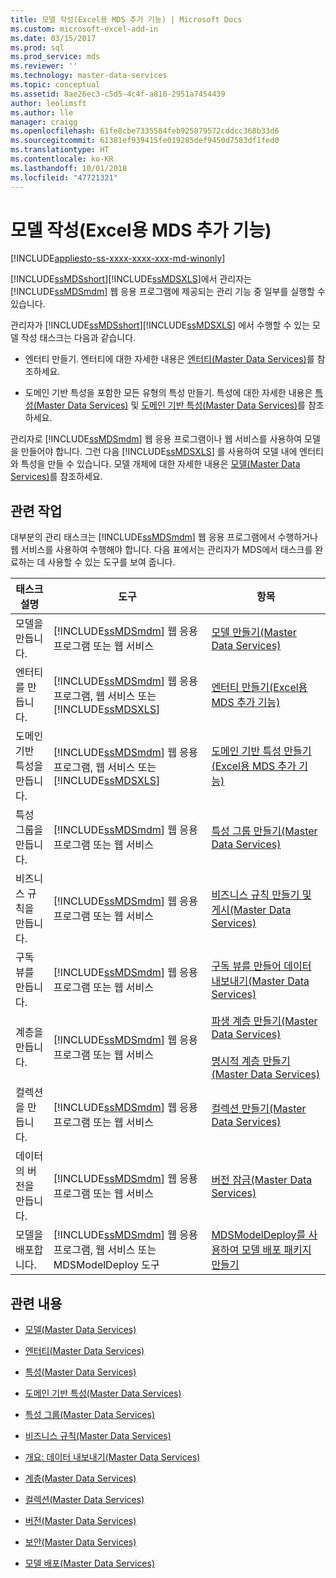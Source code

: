 ```yaml
---
title: 모델 작성(Excel용 MDS 추가 기능) | Microsoft Docs
ms.custom: microsoft-excel-add-in
ms.date: 03/15/2017
ms.prod: sql
ms.prod_service: mds
ms.reviewer: ''
ms.technology: master-data-services
ms.topic: conceptual
ms.assetid: 8ae26ec3-c5d5-4c4f-a810-2951a7454439
author: leolimsft
ms.author: lle
manager: craigg
ms.openlocfilehash: 61fe8cbe7335584feb925879572cddcc368b33d6
ms.sourcegitcommit: 61381ef939415fe019285def9450d7583df1fed0
ms.translationtype: HT
ms.contentlocale: ko-KR
ms.lasthandoff: 10/01/2018
ms.locfileid: "47721321"
---
```

# <a name="building-a-model-mds-add-in-for-excel"></a>모델 작성(Excel용 MDS 추가 기능)

[!INCLUDE[appliesto-ss-xxxx-xxxx-xxx-md-winonly](../../includes/appliesto-ss-xxxx-xxxx-xxx-md-winonly.md)]

  [!INCLUDE[ssMDSshort](../../includes/ssmdsshort-md.md)][!INCLUDE[ssMDSXLS](../../includes/ssmdsxls-md.md)]에서 관리자는 [!INCLUDE[ssMDSmdm](../../includes/ssmdsmdm-md.md)] 웹 응용 프로그램에 제공되는 관리 기능 중 일부를 실행할 수 있습니다.  
  
 관리자가 [!INCLUDE[ssMDSshort](../../includes/ssmdsshort-md.md)][!INCLUDE[ssMDSXLS](../../includes/ssmdsxls-md.md)] 에서 수행할 수 있는 모델 작성 태스크는 다음과 같습니다.  
  
-   엔터티 만들기. 엔터티에 대한 자세한 내용은 [엔터티&#40;Master Data Services&#41;](../../master-data-services/entities-master-data-services.md)를 참조하세요.  
  
-   도메인 기반 특성을 포함한 모든 유형의 특성 만들기. 특성에 대한 자세한 내용은 [특성&#40;Master Data Services&#41;](../../master-data-services/attributes-master-data-services.md) 및 [도메인 기반 특성&#40;Master Data Services&#41;](../../master-data-services/domain-based-attributes-master-data-services.md)를 참조하세요.  
  
 관리자로 [!INCLUDE[ssMDSmdm](../../includes/ssmdsmdm-md.md)] 웹 응용 프로그램이나 웹 서비스를 사용하여 모델을 만들어야 합니다. 그런 다음 [!INCLUDE[ssMDSXLS](../../includes/ssmdsxls-md.md)] 를 사용하여 모델 내에 엔터티와 특성을 만들 수 있습니다. 모델 개체에 대한 자세한 내용은 [모델&#40;Master Data Services&#41;](../../master-data-services/models-master-data-services.md)를 참조하세요.  
  
## <a name="related-tasks"></a>관련 작업  
 대부분의 관리 태스크는 [!INCLUDE[ssMDSmdm](../../includes/ssmdsmdm-md.md)] 웹 응용 프로그램에서 수행하거나 웹 서비스를 사용하여 수행해야 합니다. 다음 표에서는 관리자가 MDS에서 태스크를 완료하는 데 사용할 수 있는 도구를 보여 줍니다.  
  
|태스크 설명|도구|항목|  
|----------------------|----------|-----------|  
|모델을 만듭니다.|[!INCLUDE[ssMDSmdm](../../includes/ssmdsmdm-md.md)] 웹 응용 프로그램 또는 웹 서비스|[모델 만들기&#40;Master Data Services&#41;](../../master-data-services/create-a-model-master-data-services.md)|  
|엔터티를 만듭니다.|[!INCLUDE[ssMDSmdm](../../includes/ssmdsmdm-md.md)] 웹 응용 프로그램, 웹 서비스 또는 [!INCLUDE[ssMDSXLS](../../includes/ssmdsxls-md.md)]|[엔터티 만들기&#40;Excel용 MDS 추가 기능&#41;](../../master-data-services/microsoft-excel-add-in/create-an-entity-mds-add-in-for-excel.md)|  
|도메인 기반 특성을 만듭니다.|[!INCLUDE[ssMDSmdm](../../includes/ssmdsmdm-md.md)] 웹 응용 프로그램, 웹 서비스 또는 [!INCLUDE[ssMDSXLS](../../includes/ssmdsxls-md.md)]|[도메인 기반 특성 만들기&#40;Excel용 MDS 추가 기능&#41;](../../master-data-services/microsoft-excel-add-in/create-a-domain-based-attribute-mds-add-in-for-excel.md)|  
|특성 그룹을 만듭니다.|[!INCLUDE[ssMDSmdm](../../includes/ssmdsmdm-md.md)] 웹 응용 프로그램 또는 웹 서비스|[특성 그룹 만들기&#40;Master Data Services&#41;](../../master-data-services/create-an-attribute-group-master-data-services.md)|  
|비즈니스 규칙을 만듭니다.|[!INCLUDE[ssMDSmdm](../../includes/ssmdsmdm-md.md)] 웹 응용 프로그램 또는 웹 서비스|[비즈니스 규칙 만들기 및 게시&#40;Master Data Services&#41;](../../master-data-services/create-and-publish-a-business-rule-master-data-services.md)|  
|구독 뷰를 만듭니다.|[!INCLUDE[ssMDSmdm](../../includes/ssmdsmdm-md.md)] 웹 응용 프로그램 또는 웹 서비스|[구독 뷰를 만들어 데이터 내보내기&#40;Master Data Services&#41;](../../master-data-services/create-a-subscription-view-to-export-data-master-data-services.md)|  
|계층을 만듭니다.|[!INCLUDE[ssMDSmdm](../../includes/ssmdsmdm-md.md)] 웹 응용 프로그램 또는 웹 서비스|[파생 계층 만들기&#40;Master Data Services&#41;](../../master-data-services/create-a-derived-hierarchy-master-data-services.md)<br /><br /> [명시적 계층 만들기&#40;Master Data Services&#41;](../../master-data-services/create-an-explicit-hierarchy-master-data-services.md)|  
|컬렉션을 만듭니다.|[!INCLUDE[ssMDSmdm](../../includes/ssmdsmdm-md.md)] 웹 응용 프로그램 또는 웹 서비스|[컬렉션 만들기&#40;Master Data Services&#41;](../../master-data-services/create-a-collection-master-data-services.md)|  
|데이터의 버전을 만듭니다.|[!INCLUDE[ssMDSmdm](../../includes/ssmdsmdm-md.md)] 웹 응용 프로그램 또는 웹 서비스|[버전 잠금&#40;Master Data Services&#41;](../../master-data-services/lock-a-version-master-data-services.md)|  
|모델을 배포합니다.|[!INCLUDE[ssMDSmdm](../../includes/ssmdsmdm-md.md)] 웹 응용 프로그램, 웹 서비스 또는 MDSModelDeploy 도구|[MDSModelDeploy를 사용하여 모델 배포 패키지 만들기](../../master-data-services/create-a-model-deployment-package-by-using-mdsmodeldeploy.md)|  
  
## <a name="related-content"></a>관련 내용  
  
-   [모델&#40;Master Data Services&#41;](../../master-data-services/models-master-data-services.md)  
  
-   [엔터티&#40;Master Data Services&#41;](../../master-data-services/entities-master-data-services.md)  
  
-   [특성&#40;Master Data Services&#41;](../../master-data-services/attributes-master-data-services.md)  
  
-   [도메인 기반 특성&#40;Master Data Services&#41;](../../master-data-services/domain-based-attributes-master-data-services.md)  
  
-   [특성 그룹&#40;Master Data Services&#41;](../../master-data-services/attribute-groups-master-data-services.md)  
  
-   [비즈니스 규칙&#40;Master Data Services&#41;](../../master-data-services/business-rules-master-data-services.md)  
  
-   [개요: 데이터 내보내기&#40;Master Data Services&#41;](../../master-data-services/overview-exporting-data-master-data-services.md)  
  
-   [계층&#40;Master Data Services&#41;](../../master-data-services/hierarchies-master-data-services.md)  
  
-   [컬렉션&#40;Master Data Services&#41;](../../master-data-services/collections-master-data-services.md)  
  
-   [버전&#40;Master Data Services&#41;](../../master-data-services/versions-master-data-services.md)  
  
-   [보안&#40;Master Data Services&#41;](../../master-data-services/security-master-data-services.md)  
  
-   [모델 배포&#40;Master Data Services&#41;](../../master-data-services/deploying-models-master-data-services.md)  
  
  
